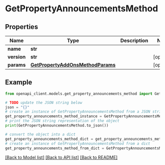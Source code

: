 # GetPropertyAnnouncementsMethod


## Properties

Name | Type | Description | Notes
------------ | ------------- | ------------- | -------------
**name** | **str** |  | 
**version** | **str** |  | [optional] 
**params** | [**GetPropertyAddOnsMethodParams**](GetPropertyAddOnsMethodParams.md) |  | [optional] 

## Example

```python
from openapi_client.models.get_property_announcements_method import GetPropertyAnnouncementsMethod

# TODO update the JSON string below
json = "{}"
# create an instance of GetPropertyAnnouncementsMethod from a JSON string
get_property_announcements_method_instance = GetPropertyAnnouncementsMethod.from_json(json)
# print the JSON string representation of the object
print(GetPropertyAnnouncementsMethod.to_json())

# convert the object into a dict
get_property_announcements_method_dict = get_property_announcements_method_instance.to_dict()
# create an instance of GetPropertyAnnouncementsMethod from a dict
get_property_announcements_method_from_dict = GetPropertyAnnouncementsMethod.from_dict(get_property_announcements_method_dict)
```
[[Back to Model list]](../README.md#documentation-for-models) [[Back to API list]](../README.md#documentation-for-api-endpoints) [[Back to README]](../README.md)



